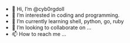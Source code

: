 - 👋 Hi, I’m @cyb0rgdoll
- 👀 I’m interested in coding and programming. 
- 🌱 I’m currently learning shell, python, go, ruby
- 💞️ I’m looking to collaborate on ...
- 📫 How to reach me ...

<!---
cyb0rgdoll/cyb0rgdoll is a ✨ special ✨ repository because its `README.md` (this file) appears on your GitHub profile.
You can click the Preview link to take a look at your changes.
--->
